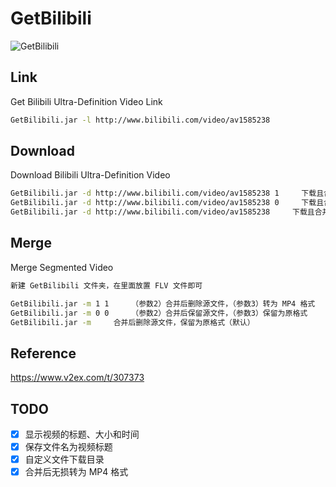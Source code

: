# GetBilibili
![](http://ww4.sinaimg.cn/large/a15b4afegw1f80cg69rtpg20sp0ehte3 "GetBilibili")

## Link
Get Bilibili Ultra-Definition Video Link
```bash
GetBilibili.jar -l http://www.bilibili.com/video/av1585238
```

## Download
Download Bilibili Ultra-Definition Video
```bash
GetBilibili.jar -d http://www.bilibili.com/video/av1585238 1     下载且合并完成后，转为 MP4 格式
GetBilibili.jar -d http://www.bilibili.com/video/av1585238 0     下载且合并完成后，保留为原格式
GetBilibili.jar -d http://www.bilibili.com/video/av1585238     下载且合并完成后，保留为原格式（默认）
```

## Merge
Merge Segmented Video
```bash
新建 GetBilibili 文件夹，在里面放置 FLV 文件即可

GetBilibili.jar -m 1 1     （参数2）合并后删除源文件，（参数3）转为 MP4 格式
GetBilibili.jar -m 0 0     （参数2）合并后保留源文件，（参数3）保留为原格式
GetBilibili.jar -m     合并后删除源文件，保留为原格式（默认）
```

## Reference
https://www.v2ex.com/t/307373

## TODO
- [x] 显示视频的标题、大小和时间
- [x] 保存文件名为视频标题
- [x] 自定义文件下载目录
- [x] 合并后无损转为 MP4 格式

